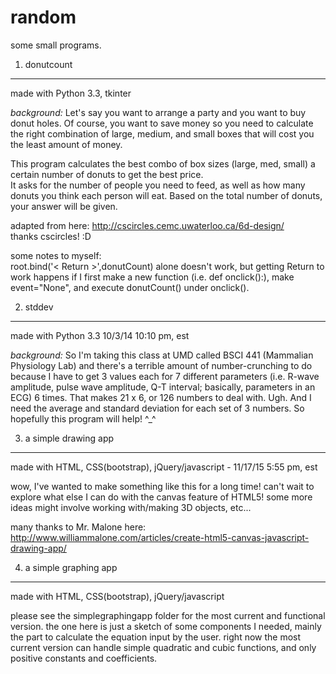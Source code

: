 random
==========

some small programs. 

1. donutcount  
-------------  
made with Python 3.3, tkinter

*background:*
Let's say you want to arrange a party and you want to buy donut holes. Of course, you want to save money so you need to calculate the right combination of large, medium, and small boxes that will cost you the least amount of money. 

This program calculates the best combo of box sizes (large, med, small) a certain number of donuts to get the best price.  
It asks for the number of people you need to feed, as well as how many donuts you think each person will eat. Based on the total number of donuts, your answer will be given.  

adapted from here: http://cscircles.cemc.uwaterloo.ca/6d-design/  
thanks cscircles! :D

some notes to myself:  
root.bind('< Return >',donutCount) alone doesn't work, but getting Return to work happens if I first make a new function (i.e. def onclick():), make event="None", and execute donutCount() under onclick(). 
 
2. stddev
---------
made with Python 3.3   10/3/14 10:10 pm, est

*background:* So I'm taking this class at UMD called BSCI 441 (Mammalian Physiology Lab) and there's a terrible amount of number-crunching to do because I have to get 3 values each for 7 different parameters (i.e. R-wave amplitude, pulse wave amplitude, Q-T interval; basically, parameters in an ECG) 6 times. That makes 21 x 6, or 126 numbers to deal with. Ugh. And I need the average and standard deviation for each set of 3 numbers. So hopefully this program will help! ^_^ 

3. a simple drawing app
-----------------------
made with HTML, CSS(bootstrap), jQuery/javascript - 11/17/15  5:55 pm, est

wow, I've wanted to make something like this for a long time! can't wait to explore what else I can do with the canvas feature of HTML5! some more ideas might involve working with/making 3D objects, etc...

many thanks to Mr. Malone here:  http://www.williammalone.com/articles/create-html5-canvas-javascript-drawing-app/

4. a simple graphing app
------------------------
made with HTML, CSS(bootstrap), jQuery/javascript 
  
please see the simplegraphingapp folder for the most current and functional version. the one here is just a sketch of some components I needed, mainly the part to calculate the equation input by the user. right now the most current version can handle simple quadratic and cubic functions, and only positive constants and coefficients. 
